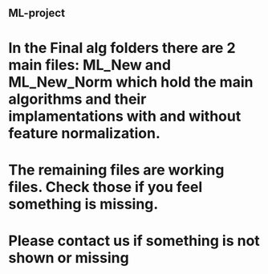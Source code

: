 ﻿## ML-project

# In the Final alg folders there are 2 main files: ML_New and ML_New_Norm which hold the main algorithms and their implamentations with and without feature normalization. 

# The remaining files are working files. Check those if you feel something is missing.

# Please contact us if something is not shown or missing
